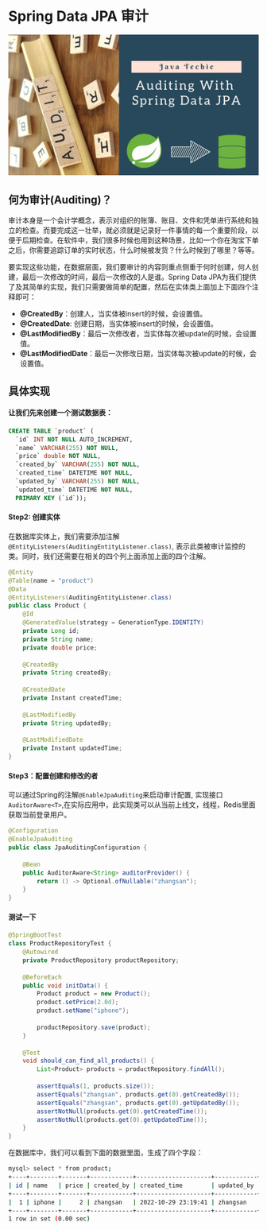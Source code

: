 # Spring Data JPA 审计

![spring-data-jpa-auditing](../../images/spring-data/spring-data-jpa-auditing.jpeg)

## 何为审计(Auditing)？

审计本身是一个会计学概念，表示对组织的账簿、账目、文件和凭单进行系统和独立的检查。而要完成这一壮举，就必须就是记录好一件事情的每一个重要阶段，以便于后期检查。在软件中，我们很多时候也用到这种场景，比如一个你在淘宝下单之后，你需要追踪订单的实时状态，什么时候被发货？什么时候到了哪里？等等。

要实现这些功能，在数据层面，我们要审计的内容则重点侧重于何时创建，何人创建，最后一次修改的时间，最后一次修改的人是谁。Spring Data JPA为我们提供了及其简单的实现，我们只需要做简单的配置，然后在实体类上面加上下面四个注释即可：

* **@CreatedBy**：创建人，当实体被insert的时候，会设置值。
* **@CreatedDate**: 创建日期，当实体被insert的时候，会设置值。
* **@LastModifiedBy**：最后一次修改者，当实体每次被update的时候，会设置值。
* **@LastModifiedDate**：最后一次修改日期，当实体每次被update的时候，会设置值。

## 具体实现

#### 让我们先来创建一个测试数据表：
```sql
CREATE TABLE `product` (
  `id` INT NOT NULL AUTO_INCREMENT,
  `name` VARCHAR(255) NOT NULL,
  `price` double NOT NULL,
  `created_by` VARCHAR(255) NOT NULL,
  `created_time` DATETIME NOT NULL,
  `updated_by` VARCHAR(255) NOT NULL,
  `updated_time` DATETIME NOT NULL,
  PRIMARY KEY (`id`));
```

#### Step2: 创建实体
在数据库实体上，我们需要添加注解`@EntityListeners(AuditingEntityListener.class)`, 表示此类被审计监控的类。同时，我们还需要在相关的四个列上面添加上面的四个注解。

```java
@Entity
@Table(name = "product")
@Data
@EntityListeners(AuditingEntityListener.class)
public class Product {
    @Id
    @GeneratedValue(strategy = GenerationType.IDENTITY)
    private Long id;
    private String name;
    private double price;

    @CreatedBy
    private String createdBy;

    @CreatedDate
    private Instant createdTime;

    @LastModifiedBy
    private String updatedBy;

    @LastModifiedDate
    private Instant updatedTime;
}
```

#### Step3：配置创建和修改的者

可以通过Spring的注解`@EnableJpaAuditing`来启动审计配置, 实现接口`AuditorAware<T>`,在实际应用中，此实现类可以从当前上线文，线程，Redis里面获取当前登录用户。

```java
@Configuration
@EnableJpaAuditing
public class JpaAuditingConfiguration {

    @Bean
    public AuditorAware<String> auditorProvider() {
        return () -> Optional.ofNullable("zhangsan");
    }
}
```

#### 测试一下

```java
@SpringBootTest
class ProductRepositoryTest {
    @Autowired
    private ProductRepository productRepository;

    @BeforeEach
    public void initData() {
        Product product = new Product();
        product.setPrice(2.0d);
        product.setName("iphone");

        productRepository.save(product);
    }

    @Test
    void should_can_find_all_products() {
        List<Product> products = productRepository.findAll();

        assertEquals(1, products.size());
        assertEquals("zhangsan", products.get(0).getCreatedBy());
        assertEquals("zhangsan", products.get(0).getUpdatedBy());
        assertNotNull(products.get(0).getCreatedTime());
        assertNotNull(products.get(0).getUpdatedTime());
    }
}
```

在数据库中，我们可以看到下面的数据里面，生成了四个字段：
```bash
mysql> select * from product;
+----+--------+-------+------------+---------------------+------------+---------------------+
| id | name   | price | created_by | created_time        | updated_by | updated_time        |
+----+--------+-------+------------+---------------------+------------+---------------------+
|  1 | iphone |     2 | zhangsan   | 2022-10-29 23:19:41 | zhangsan   | 2022-10-29 23:19:41 |
+----+--------+-------+------------+---------------------+------------+---------------------+
1 row in set (0.00 sec)
```
